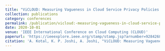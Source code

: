 ```yaml
---
title: "ViCLOUD: Measuring Vagueness in Cloud Service Privacy Policies and Terms of Services"
collection: publications
category: conferences
permalink: /publication/vicloud:-measuring-vagueness-in-cloud-service-privacy-policies-and-terms-of-services/
date: 2020-10-01
venue: 'IEEE International Conference on Cloud Computing (CLOUD)'
paperurl: 'https://ieeexplore.ieee.org/stamp/stamp.jsp?arnumber=9284268'
citation: 'A. Kotal, K. P. Joshi, A. Joshi, "ViCLOUD: Measuring Vagueness in Cloud Service Privacy Policies and Terms of Services", IEEE International Conference on Cloud Computing (CLOUD), 2020.'
---
```

